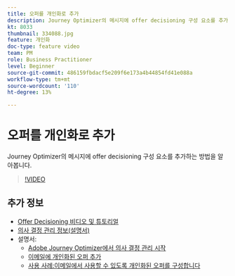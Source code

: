 ```yaml
---
title: 오퍼를 개인화로 추가
description: Journey Optimizer의 메시지에 offer decisioning 구성 요소를 추가하는 방법을 알아봅니다.
kt: 8033
thumbnail: 334088.jpg
feature: 개인화
doc-type: feature video
team: PM
role: Business Practitioner
level: Beginner
source-git-commit: 486159fbdacf5e209f6e173a4b44854fd41e088a
workflow-type: tm+mt
source-wordcount: '110'
ht-degree: 13%

---
```



# 오퍼를 개인화로 추가

Journey Optimizer의 메시지에 offer decisioning 구성 요소를 추가하는 방법을 알아봅니다.

>[!VIDEO](https://video.tv.adobe.com/v/334088?quality=12)

## 추가 정보

* [Offer Decisioning 비디오 및 튜토리얼](https://experienceleague.adobe.com/docs/offer-decisioning-learn/tutorials/overview.html?lang=ko)
* [의사 결정 관리 정보(설명서)](https://experienceleague.adobe.com/docs/journey-optimizer/using/offer-decisioniong/get-started/starting-offer-decisioning.html)
* 설명서:
   * [Adobe Journey Optimizer에서 의사 결정 관리 시작](https://experienceleague.adobe.com/docs/journey-optimizer/using/offer-decisioniong/get-started/starting-offer-decisioning.html)
   * [이메일에 개인화된 오퍼 추가](https://experienceleague.adobe.com/docs/journey-optimizer/using/create-messages/deliver-personalized-offers.html)
   * [사용 사례:이메일에서 사용할 수 있도록 개인화된 오퍼를 구성합니다](https://experienceleague.adobe.com/docs/journey-optimizer/using/offer-decisioniong/offers-e2e.html)
